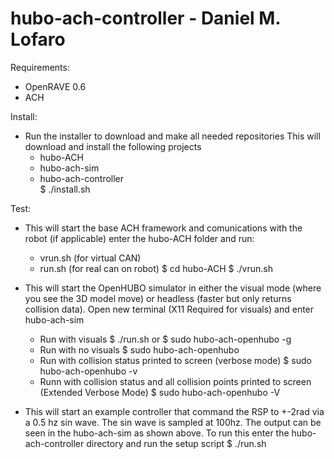 hubo-ach-controller - Daniel M. Lofaro
===================
Requirements:
- OpenRAVE 0.6
- ACH

Install: 
- Run the installer to download and make all needed repositories
  This will download and install the following projects
	* hubo-ACH
	* hubo-ach-sim
	* hubo-ach-controller	
$ ./install.sh


Test:
- This will start the base ACH framework and comunications with the robot (if applicable)
  enter the hubo-ACH folder and run:
	* vrun.sh (for virtual CAN)
	* run.sh (for real can on robot)
$ cd hubo-ACH
$ ./vrun.sh

- This will start the OpenHUBO simulator in either the visual mode (where you see the
  3D model move) or headless (faster but only returns collision data).
  Open new terminal (X11 Required for visuals) and enter hubo-ach-sim
	* Run with visuals
		$ ./run.sh
			or
		$ sudo hubo-ach-openhubo -g
	* Run with no visuals
		$ sudo hubo-ach-openhubo
	* Run with collision status printed to screen (verbose mode)
		$ sudo hubo-ach-openhubo -v
	* Runn with collision status and all collision points printed
	  to screen (Extended Verbose Mode)
		$ sudo hubo-ach-openhubo -V
 
- This will start an example controller that command the RSP to +-2rad via a 0.5 hz 
  sin wave.  The sin wave is sampled at 100hz.  The output can be seen in 
  the hubo-ach-sim as shown above.
  To run this enter the hubo-ach-controller directory and run the setup script
	$ ./run.sh
  

